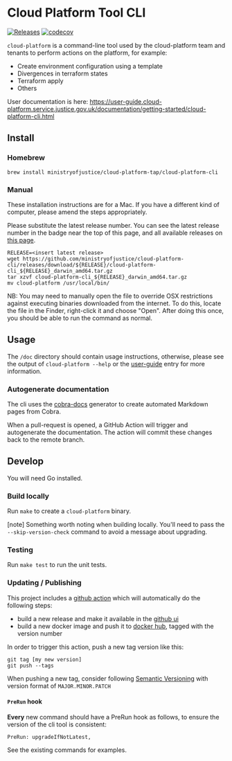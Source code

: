 # Cloud Platform Tool CLI

[![Releases](https://img.shields.io/github/release/ministryofjustice/cloud-platform-cli/all.svg?style=flat-square)](https://github.com/ministryofjustice/cloud-platform-cli/releases)
[![codecov](https://codecov.io/gh/ministryofjustice/cloud-platform-cli/branch/main/graph/badge.svg?token=BUF45279MY)](https://codecov.io/gh/ministryofjustice/cloud-platform-cli)

`cloud-platform` is a command-line tool used by the cloud-platform team and tenants to perform actions on the platform, for example:

- Create environment configuration using a template
- Divergences in terraform states
- Terraform apply
- Others

User documentation is here: https://user-guide.cloud-platform.service.justice.gov.uk/documentation/getting-started/cloud-platform-cli.html

## Install

### Homebrew

```
brew install ministryofjustice/cloud-platform-tap/cloud-platform-cli
```

### Manual

These installation instructions are for a Mac. If you have a different kind of
computer, please amend the steps appropriately.

Please substitute the latest release number. You can see the latest release
number in the badge near the top of this page, and all available releases on
[this page][github ui].

```
RELEASE=<insert latest release>
wget https://github.com/ministryofjustice/cloud-platform-cli/releases/download/${RELEASE}/cloud-platform-cli_${RELEASE}_darwin_amd64.tar.gz
tar xzvf cloud-platform-cli_${RELEASE}_darwin_amd64.tar.gz
mv cloud-platform /usr/local/bin/
```

NB: You may need to manually open the file to override OSX restrictions against
executing binaries downloaded from the internet. To do this, locate the file in
the Finder, right-click it and choose "Open". After doing this once, you should
be able to run the command as normal.

## Usage

The `/doc` directory should contain usage instructions, otherwise, please see the output of `cloud-platform --help` or the [user-guide](https://user-guide.cloud-platform.service.justice.gov.uk/documentation/getting-started/cloud-platform-cli.html) entry for more information.

### Autogenerate documentation

The cli uses the [cobra-docs](https://github.com/spf13/cobra/blob/main/doc/md_docs.md) generator to create automated Markdown pages from Cobra.

When a pull-request is opened, a GitHub Action will trigger and autogenerate the documentation. The action will commit these changes back to the remote branch.

## Develop

You will need Go installed.

### Build locally

Run `make` to create a `cloud-platform` binary.

[note] Something worth noting when building locally. You'll need to pass the `--skip-version-check` command to avoid a message about upgrading.

### Testing

Run `make test` to run the unit tests.

### Updating / Publishing

This project includes a [github action](.github/workflows/build-release.yml) which
will automatically do the following steps:

- build a new release and make it available in the [github ui]
- build a new docker image and push it to [docker hub], tagged with the version number

In order to trigger this action, push a new tag version like this:

```
git tag [my new version]
git push --tags
```

When pushing a new tag, consider following [Semantic Versioning](https://semver.org/#semantic-versioning-200) with version format of `MAJOR.MINOR.PATCH`

#### `PreRun` hook

**Every** new command should have a PreRun hook as follows, to ensure the version of the cli tool is consistent:

```
PreRun: upgradeIfNotLatest,
```

See the existing commands for examples.

[docker hub]: https://hub.docker.com/repository/docker/ministryofjustice/cloud-platform-cli
[github ui]: https://github.com/ministryofjustice/cloud-platform-cli/releases
